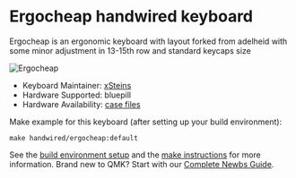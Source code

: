 # Ergocheap handwired keyboard

Ergocheap is an ergonomic keyboard with layout forked from adelheid with some minor adjustment in 13-15th row and standard keycaps size

![Ergocheap](https://i.imgur.com/II3aBYgl.jpg)

* Keyboard Maintainer: [xSteins](https://github.com/xSteins)
* Hardware Supported: bluepill
* Hardware Availability: [case files](https://github.com/xSteins/Mechanical-Keyboard/tree/master/ErgoCheap/CASE)

Make example for this keyboard (after setting up your build environment):

    make handwired/ergocheap:default

See the [build environment setup](https://docs.qmk.fm/#/getting_started_build_tools) and the [make instructions](https://docs.qmk.fm/#/getting_started_make_guide) for more information. Brand new to QMK? Start with our [Complete Newbs Guide](https://docs.qmk.fm/#/newbs).
